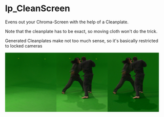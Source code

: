 # lp_CleanScreen

Evens out your Chroma-Screen with the help of a Cleanplate.

Note that the cleanplate has to be exact, so moving cloth won't do the trick.

Generated Cleanplates make not too much sense, so it's basically restricted to locked cameras

![Screenshot](Resources/Screenshot.jpg)
